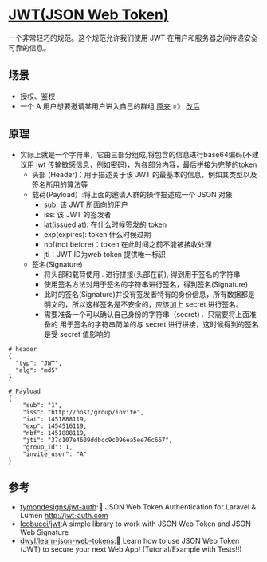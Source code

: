 # [JWT(JSON Web Token)](https://jwt.io/)

一个非常轻巧的规范。这个规范允许我们使用 JWT 在用户和服务器之间传递安全可靠的信息。

## 场景

* 授权、鉴权
* 一个 A 用户想要邀请某用户进入自己的群组 [原来](https://host/group/{group_id}/invite/{invite_user}) =》 [改后](https://host/group/invite/{token})

## 原理

* 实际上就是一个字符串，它由三部分组成,将包含的信息进行base64编码(不建议用 jwt 传输敏感信息，例如密码)，为各部分内容，最后拼接为完整的token
    * 头部 (Header)：用于描述关于该 JWT 的最基本的信息，例如其类型以及签名所用的算法等
    * 载荷(Payload）:将上面的邀请入群的操作描述成一个 JSON 对象
        - sub: 该 JWT 所面向的用户
        - iss: 该 JWT 的签发者
        - iat(issued at): 在什么时候签发的 token
        - exp(expires): token 什么时候过期
        - nbf(not before)：token 在此时间之前不能被接收处理
        - jti：JWT ID为web token 提供唯一标识
    * 签名(Signature)
        - 将头部和载荷使用 . 进行拼接(头部在前), 得到用于签名的字符串
        - 使用签名方法对用于签名的字符串进行签名，得到签名(Signature)
        - 此时的签名(Signature)并没有签发者特有的身份信息，所有数据都是明文的，所以这样签名是不安全的，应该加上 secret 进行签名。
        - 需要准备一个可以确认自己身份的字符串（secret），只需要将上面准备的 用于签名的字符串简单的与 secret 进行拼接，这时候得到的签名是受 secret 值影响的

```
# header
{
  "typ": "JWT",
  "alg": "md5"
}

# Payload
{
    "sub": "1",
    "iss": "http://host/group/invite",
    "iat": 1451888119,
    "exp": 1454516119,
    "nbf": 1451888119,
    "jti": "37c107e4609ddbcc9c096ea5ee76c667",
    "group_id": 1,
    "invite_user": "A"
}
```

## 参考

* [tymondesigns/jwt-auth](https://github.com/tymondesigns/jwt-auth):🔐 JSON Web Token Authentication for Laravel & Lumen http://jwt-auth.com
* [lcobucci/jwt](https://github.com/lcobucci/jwt):A simple library to work with JSON Web Token and JSON Web Signature
* [dwyl/learn-json-web-tokens](https://github.com/dwyl/learn-json-web-tokens):🔐 Learn how to use JSON Web Token (JWT) to secure your next Web App! (Tutorial/Example with Tests!!)
